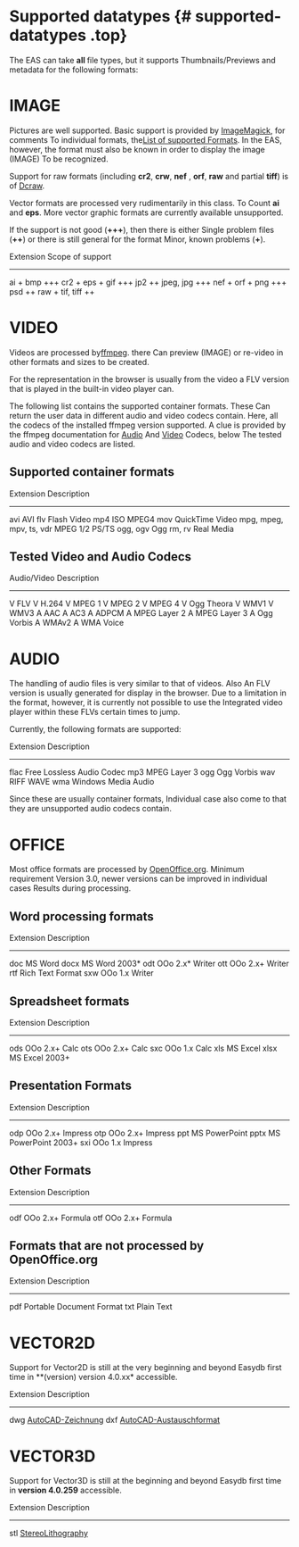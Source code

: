 Supported datatypes {# supported-datatypes .top}
=======================

The EAS can take <b> all </b> file types, but it supports
Thumbnails/Previews and metadata for the following formats:

IMAGE
=====

Pictures are well supported. Basic support is provided by
[ImageMagick](http://imagemagick.org/), for comments
To individual formats, the[List of supported
Formats](http://imagemagick.org/script/formats.php).
In the EAS, however, the format must also be known in order to display the image (IMAGE)
To be recognized.

Support for raw formats (including **cr2**, **crw**,
**nef** , **orf**, **raw** and partial **tiff**) is of
[Dcraw](./http://www.cybercom.net/~dcoffin/dcraw/dcraw.md).

Vector formats are processed very rudimentarily in this class. To
Count **ai** and **eps**. More vector graphic formats are currently available
unsupported.

If the support is not good (**+++**), then there is either
Single problem files (**++**) or there is still general for the format
Minor, known problems (**+**).

  Extension   Scope of support
  ----------- ------------------------
  ai          +
  bmp         +++
  cr2         +
  eps         +
  gif         +++
  jp2         ++
  jpeg, jpg   +++
  nef         +
  orf         +
  png         +++
  psd         ++
  raw         +
  tif, tiff   ++

VIDEO
=====

Videos are processed by[ffmpeg](http://ffmpeg.org/). there
Can preview (IMAGE) or re-video in other formats and sizes
to be created.

For the representation in the browser is usually from the video a
FLV version that is played in the built-in video player
can.

The following list contains the supported container formats. These
Can return the user data in different audio and video codecs
contain. Here, all the codecs of the installed ffmpeg version
supported. A clue is provided by the ffmpeg documentation for
[Audio](http://ffmpeg.org/general.html\#Audio-Codecs)
And [Video](http://ffmpeg.org/general.html#Video-Codecs) Codecs, below
The tested audio and video codecs are listed.

Supported container formats
------------------------------

  Extension               Description
  ----------------------- ------------
  avi                     AVI
  flv                     Flash Video
  mp4                     ISO MPEG4
  mov                     QuickTime Video
  mpg, mpeg, mpv, ts, vdr MPEG 1/2 PS/TS
  ogg, ogv                Ogg
  rm, rv                  Real Media

Tested Video and Audio Codecs
---------------------------------

  Audio/Video   Description
  ----------- ------------
  V           FLV
  V           H.264
  V           MPEG 1
  V           MPEG 2
  V           MPEG 4
  V           Ogg Theora
  V           WMV1
  V           WMV3
  A           AAC
  A           AC3
  A           ADPCM
  A           MPEG Layer 2
  A           MPEG Layer 3
  A           Ogg Vorbis
  A           WMAv2
  A           WMA Voice

AUDIO
=====

The handling of audio files is very similar to that of videos. Also
An FLV version is usually generated for display in the browser.
Due to a limitation in the format, however, it is currently not possible to use the
Integrated video player within these FLVs certain times
to jump.

Currently, the following formats are supported:


  Extension   Description
  ----------- ------------
  flac        Free Lossless Audio Codec
  mp3         MPEG Layer 3
  ogg         Ogg Vorbis
  wav         RIFF WAVE
  wma         Windows Media Audio

Since these are usually container formats,
Individual case also come to that they are unsupported audio codecs
contain.

OFFICE
======

Most office formats are processed by
[OpenOffice.org](http://openoffice.org/). Minimum requirement
Version 3.0, newer versions can be improved in individual cases
Results during processing.

Word processing formats
------------------------

  Extension   Description
  ----------- ------------
  doc         MS Word
  docx        MS Word 2003*
  odt         OOo 2.x* Writer
  ott         OOo 2.x+ Writer
  rtf         Rich Text Format
  sxw         OOo 1.x Writer

Spreadsheet formats
---------------------------

  Extension   Description
  ----------- ------------
  ods         OOo 2.x+ Calc
  ots         OOo 2.x+ Calc
  sxc         OOo 1.x Calc
  xls         MS Excel
  xlsx         MS Excel 2003+

Presentation Formats
--------------------

  Extension   Description
  ----------- ------------
  odp         OOo 2.x+ Impress
  otp         OOo 2.x+ Impress
  ppt         MS PowerPoint
  pptx         MS PowerPoint 2003+
  sxi         OOo 1.x Impress

Other Formats
----------------

  Extension   Description
  ----------- ------------
  odf         OOo 2.x+ Formula
  otf         OOo 2.x+ Formula

Formats that are not processed by OpenOffice.org
----------------------------------------------------------

 Extension Description
 --------- ------------
 pdf       Portable Document Format
 txt       Plain Text

VECTOR2D
========

Support for Vector2D is still at the very beginning and beyond
Easydb first time in **(version) version 4.0.xx\* accessible.


  Extension   Description
  ----------- ----------------------------------------------------------------------
  dwg       [AutoCAD-Zeichnung](https://de.wikipedia.org/wiki/AutoCAD#DWG)
  dxf       [AutoCAD-Austauschformat](https://de.wikipedia.org/wiki/AutoCAD#DXF)

VECTOR3D
========

Support for Vector3D is still at the beginning and beyond
Easydb first time in **version 4.0.259** accessible.

  Extension   Description
  ----------- -------------------------------------------------------------------------
  stl       [StereoLithography](http://en.wikipedia.org/wiki/STL_%28file_format%29)


